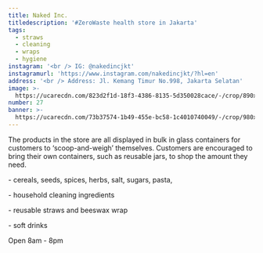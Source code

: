 ```yaml
---
title: Naked Inc.
titledescription: '#ZeroWaste health store in Jakarta'
tags:
  - straws
  - cleaning
  - wraps
  - hygiene
instagram: '<br /> IG: @nakedincjkt'
instagramurl: 'https://www.instagram.com/nakedincjkt/?hl=en'
address: '<br /> Address: Jl. Kemang Timur No.998, Jakarta Selatan'
image: >-
  https://ucarecdn.com/823d2f1d-18f3-4386-8135-5d350028cace/-/crop/890x868/138,45/-/preview/
number: 27
banner: >-
  https://ucarecdn.com/73b37574-1b49-455e-bc58-1c4010740049/-/crop/980x399/0,160/-/preview/
---
```

The products in the store are all displayed in bulk in glass containers for customers to ‘scoop-and-weigh’ themselves. Customers are encouraged to bring their own containers, such as reusable jars, to shop the amount they need. 

\- cereals, seeds, spices, herbs, salt, sugars, pasta, 

\- household cleaning ingredients

\- reusable straws and beeswax wrap

\- soft drinks

Open 8am - 8pm

